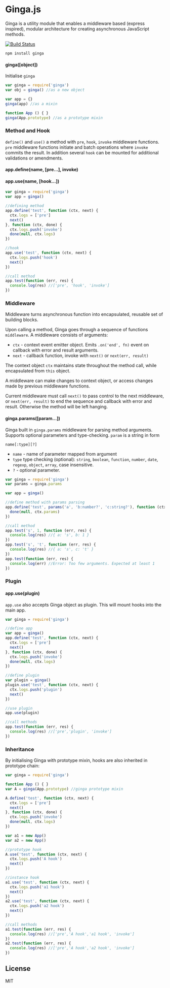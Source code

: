 # Ginga.js

Ginga is a utility module that enables a middleware based (express inspired), modular architecture for creating asynchronous JavaScript methods.

[![Build Status](https://travis-ci.org/cshum/ginga.svg?branch=master)](https://travis-ci.org/cshum/ginga)

```
npm install ginga
```

#### ginga([object])
Initialise `ginga`

```js
var ginga = require('ginga')
var obj = ginga() //as a new object

var app = {}
ginga(app) //as a mixin

function App () { }
ginga(App.prototype) //as a prototype mixin
```

### Method and Hook

`define()` and `use()` a method with `pre`, `hook`, `invoke` middleware functions.
`pre` middleware functions initiate and batch operations where `invoke` commits the result. 
In addition several `hook` can be mounted for additional validations or amendments.

#### app.define(name, [pre...], invoke)
#### app.use(name, [hook...])

```js
var ginga = require('ginga')
var app = ginga()

//defining method
app.define('test', function (ctx, next) {
  ctx.logs = ['pre']
  next()
}, function (ctx, done) {
  ctx.logs.push('invoke')
  done(null, ctx.logs)
})

//hook
app.use('test', function (ctx, next) {
  ctx.logs.push('hook')
  next()
})

//call method
app.test(function (err, res) {
  console.log(res) //['pre', 'hook', 'invoke']
})
```

### Middleware

Middleware turns asynchronous function into encapsulated, reusable set of building blocks. 

Upon calling a method, Ginga goes through a sequence of functions `middleware`. A middleware consists of arguments: 
* `ctx` - context event emitter object. Emits `.on('end', fn)` event on callback with error and result arguments.
* `next` - callback function, invoke with `next()` or `next(err, result)` 

The context object `ctx` maintains state throughout the method call, while encapsulated from `this` object.

A middleware can make changes to context object, or access changes made by previous middleware functions.

Current middleware must call `next()` to pass control to the next middleware, or `next(err, result)` to end the sequence and callback with error and result.
Otherwise the method will be left hanging.

#### ginga.params([param...])

Ginga built in `ginga.params` middleware for parsing method arguments. Supports optional parameters and type-checking.
`param` is a string in form 

`name[:type][?]`

* `name` - name of parameter mapped from argument
* `type` type checking (optional): `string`, `boolean`, `function`, `number`, `date`, `regexp`, `object`, `array`, case insensitive.
* `?` - optional parameter.

```js
var ginga = require('ginga')
var params = ginga.params

var app = ginga()

//define method with params parsing
app.define('test', params('a', 'b:number?', 'c:string?'), function (ctx, done) {
  done(null, ctx.params) 
})

//call method
app.test('s', 1, function (err, res) {
  console.log(res) //{ a: 's', b: 1 }
})
app.test('s', 't', function (err, res) {
  console.log(res) //{ a: 's', c: 't' }
})
app.test(function (err, res) {
  console.log(err) //Error: Too few arguments. Expected at least 1
})
```

### Plugin

#### app.use(plugin)

`app.use` also accepts Ginga object as plugin. This will mount hooks into the main app.

```js
var ginga = require('ginga')

//define app
var app = ginga() 
app.define('test', function (ctx, next) {
  ctx.logs = ['pre']
  next()
}, function (ctx, done) {
  ctx.logs.push('invoke')
  done(null, ctx.logs)
})

//define plugin
var plugin = ginga()
plugin.use('test', function (ctx, next) {
  ctx.logs.push('plugin')
  next()
})

//use plugin
app.use(plugin)

//call methods
app.test(function (err, res) {
  console.log(res) //['pre','plugin', 'invoke']
})
```

### Inheritance
By initialising Ginga with prototype mixin, hooks are also inherited in prototype chain:

```js
var ginga = require('ginga')

function App () { }
var A = ginga(App.prototype) //ginga prototype mixin

A.define('test', function (ctx, next) {
  ctx.logs = ['pre']
  next()
}, function (ctx, done) {
  ctx.logs.push('invoke')
  done(null, ctx.logs)
})

var a1 = new App()
var a2 = new App()

//prototype hook
A.use('test', function (ctx, next) {
  ctx.logs.push('A hook')
  next()
})

//instance hook
a1.use('test', function (ctx, next) {
  ctx.logs.push('a1 hook')
  next()
})
a2.use('test', function (ctx, next) {
  ctx.logs.push('a2 hook')
  next()
})

//call methods
a1.test(function (err, res) {
  console.log(res) //['pre','A hook','a1 hook', 'invoke']
})
a2.test(function (err, res) {
  console.log(res) //['pre','A hook','a2 hook', 'invoke']
})

```


## License

MIT

